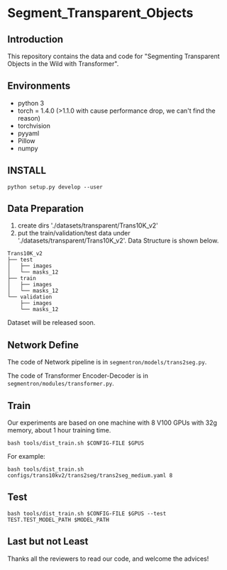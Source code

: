# Segment_Transparent_Objects
## Introduction
This repository contains the data and code for "Segmenting Transparent Objects in the Wild with Transformer".


## Environments

- python 3
- torch = 1.4.0 (>1.1.0 with cause performance drop, we can't find the reason)
- torchvision
- pyyaml
- Pillow
- numpy

## INSTALL

```
python setup.py develop --user
```

## Data Preparation
1. create dirs './datasets/transparent/Trans10K_v2' 
2. put the train/validation/test data under './datasets/transparent/Trans10K_v2'. 
Data Structure is shown below.
```
Trans10K_v2
├── test
│   ├── images
│   └── masks_12
├── train
│   ├── images
│   └── masks_12
└── validation
    ├── images
    └── masks_12
```
Dataset will be released soon.

## Network Define
The code of Network pipeline is in `segmentron/models/trans2seg.py`.

The code of Transformer Encoder-Decoder is in `segmentron/modules/transformer.py`.

## Train
Our experiments are based on one machine with 8 V100 GPUs with 32g memory, about 1 hour training time.

```
bash tools/dist_train.sh $CONFIG-FILE $GPUS
```

For example:
```
bash tools/dist_train.sh configs/trans10kv2/trans2seg/trans2seg_medium.yaml 8
```

## Test
```
bash tools/dist_train.sh $CONFIG-FILE $GPUS --test TEST.TEST_MODEL_PATH $MODEL_PATH
```

## Last but not Least

Thanks all the reviewers to read our code, and welcome the advices!
